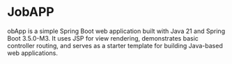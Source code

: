# JobAPP
obApp is a simple Spring Boot web application built with Java 21 and Spring Boot 3.5.0-M3. It uses JSP for view rendering, demonstrates basic controller routing, and serves as a starter template for building Java-based web applications.
